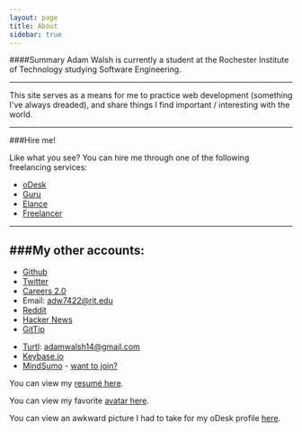 ```yaml
---
layout: page
title: About
sidebar: true
---
```

####Summary
Adam Walsh is currently a student at the Rochester Institute of Technology studying Software Engineering.

------------------

This site serves as a means for me to practice web development (something I've always dreaded), and share things I find important /
interesting with the world.

--------------------

###Hire me!

Like what you see? You can hire me through one of the following freelancing services:

* [oDesk](https://www.odesk.com/users/~01a47d8beb77450664)
* [Guru](http://www.guru.com/freelancers/adam-walsh)
* [Elance](https://www.elance.com/s/adam-walsh/)
* [Freelancer](https://www.freelancer.com/u/AdamWalsh4.html)

-----------

###My other accounts:
---------------
* [Github](https://github.com/walshie4)
* [Twitter](https://twitter.com/_walshie_)
* [Careers 2.0](https://careers.stackoverflow.com/adamwalsh)
* Email: adw7422@rit.edu
* [Reddit](http://www.reddit.com/user/_walshie_)
* [Hacker News](https://news.ycombinator.com/user?id=walshie4)
* [GitTip](https://www.gittip.com/walshie4/)
<script data-gittip-username="walshie4"
        data-gittip-widget="button"
                src="//gttp.co/v1.js"></script>
* [Turtl](https://turtl.it/): adamwalsh14@gmail.com
* [Keybase.io](https://keybase.io/walshie4)
* [MindSumo](https://www.mindsumo.com/user/adw7422) - [want to join?](http://bit.ly/Q6vBzc)

You can view my [resumé here](/Resume.pdf).

You can view my favorite [avatar here](/public/avatar.gif).

You can view an awkward picture I had to take for my oDesk profile [here](/awkward_picture.jpg).
